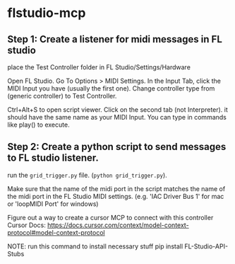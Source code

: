 # flstudio-mcp
## Step 1: Create a listener for midi messages in FL studio
place the Test Controller folder in FL Studio/Settings/Hardware

Open FL Studio. Go To Options > MIDI Settings. In the Input Tab, click the MIDI Input you have (usually the first one). Change controller type from (generic controller) to Test Controller.

Ctrl+Alt+S to open script viewer. Click on the second tab (not Interpreter). it should have the same name as your MIDI Input. You can type in commands like play() to execute.


## Step 2: Create a python script to send messages to FL studio listener. 

run the `grid_trigger.py` file. (`python grid_trigger.py`). 

Make sure that the name of the midi port in the script matches the name of the midi port in the FL Studio MIDI settings. (e.g. 'IAC Driver Bus 1' for mac or 'loopMIDI Port' for windows)


Figure out a way to create a cursor MCP to connect with this controller 
Cursor Docs: https://docs.cursor.com/context/model-context-protocol#model-context-protocol

NOTE: run this command to install necessary stuff pip install FL-Studio-API-Stubs
